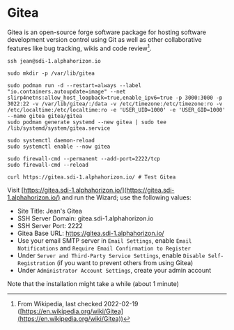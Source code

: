 # Gitea

Gitea is an open-source forge software package for hosting software development version control using Git as well as other collaborative features like bug tracking, wikis and code review[^note].

[^note]: From Wikipedia, last checked 2022-02-19 ([https://en.wikipedia.org/wiki/Gitea](https://en.wikipedia.org/wiki/Gitea))

```shell
ssh jean@sdi-1.alphahorizon.io

sudo mkdir -p /var/lib/gitea

sudo podman run -d --restart=always --label "io.containers.autoupdate=image" --net slirp4netns:allow_host_loopback=true,enable_ipv6=true -p 3000:3000 -p 3022:22 -v /var/lib/gitea/:/data -v /etc/timezone:/etc/timezone:ro -v /etc/localtime:/etc/localtime:ro -e 'USER_UID=1000' -e 'USER_GID=1000' --name gitea gitea/gitea
sudo podman generate systemd --new gitea | sudo tee /lib/systemd/system/gitea.service

sudo systemctl daemon-reload
sudo systemctl enable --now gitea

sudo firewall-cmd --permanent --add-port=2222/tcp
sudo firewall-cmd --reload

curl https://gitea.sdi-1.alphahorizon.io/ # Test Gitea
```

Visit [https://gitea.sdi-1.alphahorizon.io/](https://gitea.sdi-1.alphahorizon.io/) and run the Wizard; use the following values:

- Site Title: Jean's Gitea
- SSH Server Domain: gitea.sdi-1.alphahorizon.io
- SSH Server Port: 2222
- Gitea Base URL: https://gitea.sdi-1.alphahorizon.io/
- Use your email SMTP server in `Email Settings`, enable `Email Notifications` and `Require Email Confirmation to Register`
- Under `Server and Third-Party Service Settings`, enable `Disable Self-Registration` (if you want to prevent others from using Gitea)
- Under `Administrator Account Settings`, create your admin account

Note that the installation might take a while (about 1 minute)
